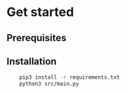 # Get started

## Prerequisites

## Installation

```bash
    pip3 install -r requirements.txt
    python3 src/main.py
```
